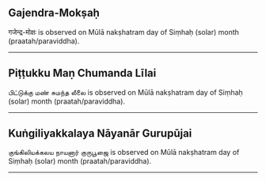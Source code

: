 ## Gajendra-Mokṣaḥ
गजेन्द्र-मोक्षः is observed on Mūlā nakṣhatram day of Siṃhaḥ (solar) month (praatah/paraviddha).



---
## Piṭṭukku Maṇ Chumanda Līlai
பிட்டுக்கு மண் சுமந்த லீலை is observed on Mūlā nakṣhatram day of Siṃhaḥ (solar) month (praatah/paraviddha).



---
## Kuṅgiliyakkalaya Nāyanār Gurupūjai
குங்கிலியக்கலய நாயனார் குருபூஜை is observed on Mūlā nakṣhatram day of Siṃhaḥ (solar) month (praatah/paraviddha).



---
